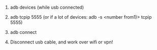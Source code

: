 1.  adb devices (while usb connected) 
    
2.  adb tcpip 5555 (or if a lot of devices: adb -s <number from1)> tcpip 5555) 
    
3.  adb connect <ip from wifi or vpn>  
    
4.  Disconnect usb cable, and work over wifi or vpn!